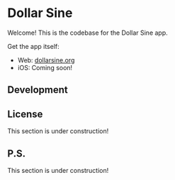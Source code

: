 # Dollar Sine

Welcome! This is the codebase for the Dollar Sine app.

Get the app itself:

- Web: [dollarsine.org](https://dollarsine.org)
- iOS: Coming soon!

## Development

## License

This section is under construction!

## P.S.

This section is under construction!